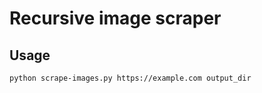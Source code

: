 # Recursive image scraper

## Usage

```sh
python scrape-images.py https://example.com output_dir
```
